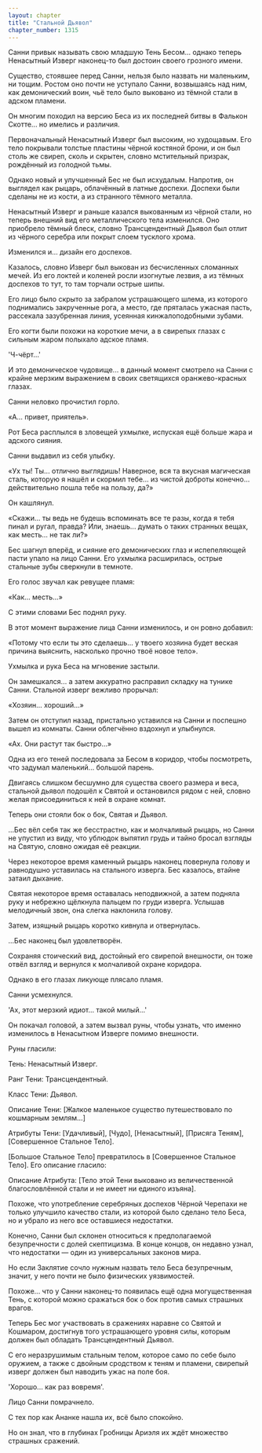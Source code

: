 ```yaml
---
layout: chapter
title: "Стальной Дьявол"
chapter_number: 1315
---
```


Санни привык называть свою младшую Тень Бесом... однако теперь Ненасытный Изверг наконец-то был достоин своего грозного имени.

Существо, стоявшее перед Санни, нельзя было назвать ни маленьким, ни тощим. Ростом оно почти не уступало Санни, возвышаясь над ним, как демонический воин, чьё тело было выковано из тёмной стали в адском пламени.

Он многим походил на версию Беса из их последней битвы в Фалькон Скотте... но имелись и различия.

Первоначальный Ненасытный Изверг был высоким, но худощавым. Его тело покрывали толстые пластины чёрной костяной брони, и он был столь же свиреп, сколь и скрытен, словно мстительный призрак, рождённый из голодной тьмы.

Однако новый и улучшенный Бес не был исхудалым. Напротив, он выглядел как рыцарь, облачённый в латные доспехи. Доспехи были сделаны не из кости, а из странного тёмного металла.

Ненасытный Изверг и раньше казался выкованным из чёрной стали, но теперь внешний вид его металлического тела изменился. Оно приобрело тёмный блеск, словно Трансцендентный Дьявол был отлит из чёрного серебра или покрыт слоем тусклого хрома.

Изменился и… дизайн его доспехов.

Казалось, словно Изверг был выкован из бесчисленных сломанных мечей. Из его локтей и коленей росли изогнутые лезвия, а из тёмных доспехов то тут, то там торчали острые шипы.

Его лицо было скрыто за забралом устрашающего шлема, из которого поднимались закрученные рога, а место, где пряталась ужасная пасть, рассекала зазубренная линия, усеянная кинжалоподобными зубами.

Его когти были похожи на короткие мечи, а в свирепых глазах с сильным жаром полыхало адское пламя.

'Ч-чёрт...'

И это демоническое чудовище... в данный момент смотрело на Санни с крайне мерзким выражением в своих светящихся оранжево-красных глазах.

Санни неловко прочистил горло.

«А… привет, приятель».

Рот Беса расплылся в зловещей ухмылке, испуская ещё больше жара и адского сияния.

Санни выдавил из себя улыбку.

«Ух ты! Ты... отлично выглядишь! Наверное, вся та вкусная магическая сталь, которую я нашёл и скормил тебе... из чистой доброты конечно... действительно пошла тебе на пользу, да?»

Он кашлянул.

«Скажи... ты ведь не будешь вспоминать все те разы, когда я тебя пинал и ругал, правда? Или, знаешь... думать о таких странных вещах, как месть... не так ли?»

Бес шагнул вперёд, и сияние его демонических глаз и испепеляющей пасти упало на лицо Санни. Его ухмылка расширилась, острые стальные зубы сверкнули в темноте.

Его голос звучал как ревущее пламя:

«Как... месть...»

С этими словами Бес поднял руку.

В этот момент выражение лица Санни изменилось, и он ровно добавил:

«Потому что если ты это сделаешь... у твоего хозяина будет веская причина выяснить, насколько прочно твоё новое тело».

Ухмылка и рука Беса на мгновение застыли.

Он замешкался... а затем аккуратно расправил складку на тунике Санни. Стальной изверг вежливо прорычал:

«Хозяин... хороший...»

Затем он отступил назад, пристально уставился на Санни и поспешно вышел из комнаты. Санни облегчённо вздохнул и улыбнулся.

«Ах. Они растут так быстро...»

Одна из его теней последовала за Бесом в коридор, чтобы посмотреть, что задумал маленький... большой парень.

Двигаясь слишком бесшумно для существа своего размера и веса, стальной дьявол подошёл к Святой и остановился рядом с ней, словно желая присоединиться к ней в охране комнат.

Теперь они стояли бок о бок, Святая и Дьявол.

...Бес вёл себя так же бесстрастно, как и молчаливый рыцарь, но Санни не упустил из виду, что ублюдок выпятил грудь и тайно бросал взгляды на Святую, словно ожидая её реакции.

Через некоторое время каменный рыцарь наконец повернула голову и равнодушно уставилась на стального изверга. Бес казалось, втайне затаил дыхание.

Святая некоторое время оставалась неподвижной, а затем подняла руку и небрежно щёлкнула пальцем по груди изверга. Услышав мелодичный звон, она слегка наклонила голову.

Затем, изящный рыцарь коротко кивнула и отвернулась.

...Бес наконец был удовлетворён.

Сохраняя стоический вид, достойный его свирепой внешности, он тоже отвёл взгляд и вернулся к молчаливой охране коридора.

Однако в его глазах ликующе плясало пламя.

Санни усмехнулся.

'Ах, этот мерзкий идиот... такой милый...'

Он покачал головой, а затем вызвал руны, чтобы узнать, что именно изменилось в Ненасытном Изверге помимо внешности.

Руны гласили:

Тень: Ненасытный Изверг.

Ранг Тени: Трансцендентный.

Класс Тени: Дьявол.

Описание Тени: [Жалкое маленькое существо путешествовало по кошмарным землям…]

Атрибуты Тени: [Удачливый], [Чудо], [Ненасытный], [Присяга Теням], [Совершенное Стальное Тело].

[Большое Стальное Тело] превратилось в [Совершенное Стальное Тело]. Его описание гласило:

Описание Атрибута: [Тело этой Тени выковано из величественной благословлённой стали и не имеет ни единого изъяна].

Похоже, что употребление серебряных доспехов Чёрной Черепахи не только улучшило качество стали, из которой было сделано тело Беса, но и убрало из него все оставшиеся недостатки.

Конечно, Санни был склонен относиться к предполагаемой безупречности с долей скептицизма. В конце концов, он недавно узнал, что недостатки — один из универсальных законов мира.

Но если Заклятие сочло нужным назвать тело Беса безупречным, значит, у него почти не было физических уязвимостей.

Похоже... что у Санни наконец-то появилась ещё одна могущественная Тень, с которой можно сражаться бок о бок против самых страшных врагов.

Теперь Бес мог участвовать в сражениях наравне со Святой и Кошмаром, достигнув того устрашающего уровня силы, которым должен был обладать Трансцендентный Дьявол.

С его неразрушимым стальным телом, которое само по себе было оружием, а также с двойным сродством к теням и пламени, свирепый изверг должен был наводить ужас на поле боя.

'Хорошо... как раз вовремя'.

Лицо Санни помрачнело.

С тех пор как Ананке нашла их, всё было спокойно.

Но он знал, что в глубинах Гробницы Ариэля их ждёт множество страшных сражений.